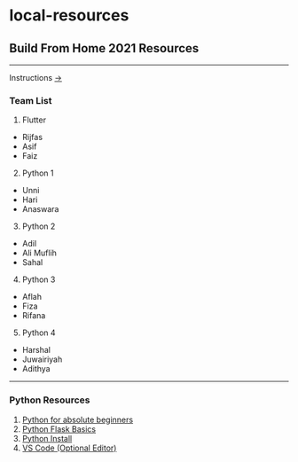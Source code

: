 # local-resources

## Build From Home 2021 Resources
---
Instructions [->](https://www.notion.so/Build-From-Home-by-TinkerHub-ab27844482524837aed175a57cf560cf)

### Team List
1. Flutter
  - Rijfas
  - Asif 
  - Faiz
2. Python 1
  - Unni
  - Hari
  - Anaswara
3. Python 2
  - Adil
  - Ali Muflih
  - Sahal
4. Python 3
  - Aflah
  - Fiza
  - Rifana
5. Python 4
  - Harshal
  - Juwairiyah
  - Adithya
  
 ---
 ### Python Resources
 1. [Python for absolute beginners](https://youtu.be/rfscVS0vtbw)
 2. [Python Flask Basics](https://youtu.be/x_c8pTW8ZUc)
 3. [Python Install](https://www.python.org/downloads/)
 4. [VS Code (Optional Editor)](https://code.visualstudio.com/Download)
